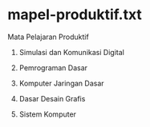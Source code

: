 # mapel-produktif.txt
Mata Pelajaran Produktif

1. Simulasi dan Komunikasi Digital

2. Pemrograman Dasar

3. Komputer Jaringan Dasar

4. Dasar Desain Grafis

5. Sistem Komputer
